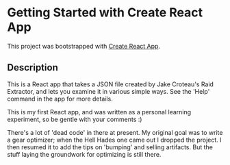 # Getting Started with Create React App

This project was bootstrapped with [Create React App](https://github.com/facebook/create-react-app).

## Description

This is a React app that takes a JSON file created by
Jake Croteau's Raid Extractor, and lets you examine it
in various simple ways. See the 'Help' command in the app
for more details.

This is my first React app, and was written as a personal
learning experiment, so be gentle with your comments :)

There's a lot of 'dead code' in there at present. My original
goal was to write a gear optimizer; when the Hell Hades one
came out I dropped the project. I then resumed it to add the
tips on 'bumping' and selling artifacts. But the stuff laying
the groundwork for optimizing is still there.
